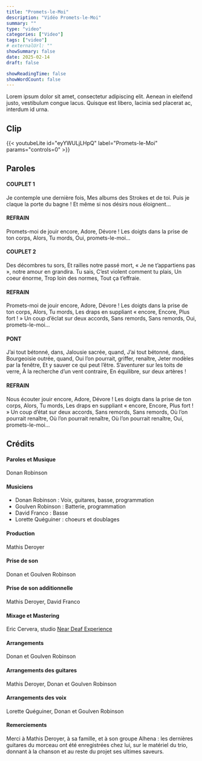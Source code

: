```yaml
---
title: "Promets-le-Moi"
description: "Vidéo Promets-le-Moi"
summary: ""
type: "video"
categories: ["Video"]
tags: ["video"]
# externalUrl: ""
showSummary: false
date: 2025-02-14
draft: false

showReadingTime: false
showWordCount: false
---
```


Lorem ipsum dolor sit amet, consectetur adipiscing elit. Aenean in eleifend justo, vestibulum congue lacus. Quisque est libero, lacinia sed placerat ac, interdum id urna.

## Clip

{{< youtubeLite id="eyYWULjLHpQ" label="Promets-le-Moi"  params="controls=0" >}}

## Paroles

#### COUPLET 1

Je contemple une dernière fois,
Mes albums des Strokes et de toi.
Puis je claque la porte du bagne !
Et même si nos désirs nous éloignent…

#### REFRAIN

Promets-moi de jouir encore, Adore, Dévore !
Les doigts dans la prise de ton corps, Alors, Tu mords,
Oui, promets-le-moi…

#### COUPLET 2

Des décombres tu sors, Et railles notre passé mort,
« Je ne t’appartiens pas », notre amour en grandira.
Tu sais, C’est violent comment tu plais,
Un coeur énorme, Trop loin des normes, Tout ça t’effraie.

#### REFRAIN

Promets-moi de jouir encore, Adore, Dévore !
Les doigts dans la prise de ton corps, Alors, Tu mords,
Les draps en suppliant « encore, Encore, Plus fort ! »
Un coup d’éclat sur deux accords, Sans remords, Sans remords,
Oui, promets-le-moi…

#### PONT

J’ai tout bétonné, dans,
Jalousie sacrée, quand,
J’ai tout bétonné, dans,
Bourgeoisie outrée, quand,
Oui l’on pourrait, griffer, renaître,
Jeter modèles par la fenêtre,
Et y sauver ce qui peut l’être.
S’aventurer sur les toits de verre,
À la recherche d’un vent contraire,
En équilibre, sur deux artères !

#### REFRAIN

Nous écouter jouir encore, Adore, Dévore !
Les doigts dans la prise de ton corps, Alors, Tu mords,
Les draps en suppliant « encore, Encore, Plus fort ! »
Un coup d’état sur deux accords, Sans remords, Sans remords,
Où l’on pourrait renaître, 
Où l’on pourrait renaître, 
Où l’on pourrait renaître, 
Oui, promets-le-moi…

## Crédits

#### Paroles et Musique
Donan Robinson 

#### Musiciens
- Donan Robinson : Voix, guitares, basse, programmation
- Goulven Robinson : Batterie, programmation
- David Franco : Basse
- Lorette Quéguiner : choeurs et doublages

#### Production
Mathis Deroyer

#### Prise de son
Donan et Goulven Robinson

#### Prise de son additionnelle
Mathis Deroyer, David Franco

#### Mixage et Mastering
Eric Cervera, studio [Near Deaf Experience](https://www.neardeaf.com)

#### Arrangements
Donan et Goulven Robinson 
#### Arrangements des guitares
Mathis Deroyer, Donan et Goulven Robinson
#### Arrangements des voix
Lorette Quéguiner, Donan et Goulven Robinson

#### Remerciements
Merci à Mathis Deroyer, à sa famille, et à son groupe Alhena : les dernières guitares du morceau ont été enregistrées chez lui, sur le matériel du trio, donnant à la chanson et au reste du projet ses ultimes saveurs.
